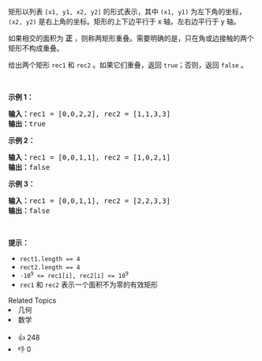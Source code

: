 <p>矩形以列表 <code>[x1, y1, x2, y2]</code> 的形式表示，其中 <code>(x1, y1)</code> 为左下角的坐标，<code>(x2, y2)</code> 是右上角的坐标。矩形的上下边平行于 x 轴，左右边平行于 y 轴。</p>

<p>如果相交的面积为 <strong>正</strong> ，则称两矩形重叠。需要明确的是，只在角或边接触的两个矩形不构成重叠。</p>

<p>给出两个矩形 <code>rec1</code> 和 <code>rec2</code> 。如果它们重叠，返回 <code>true</code>；否则，返回 <code>false</code> 。</p>

<p>&nbsp;</p>

<p><strong>示例 1：</strong></p>

<pre>
<strong>输入：</strong>rec1 = [0,0,2,2], rec2 = [1,1,3,3]
<strong>输出：</strong>true
</pre>

<p><strong>示例 2：</strong></p>

<pre>
<strong>输入：</strong>rec1 = [0,0,1,1], rec2 = [1,0,2,1]
<strong>输出：</strong>false
</pre>

<p><strong>示例 3：</strong></p>

<pre>
<strong>输入：</strong>rec1 = [0,0,1,1], rec2 = [2,2,3,3]
<strong>输出：</strong>false
</pre>

<p>&nbsp;</p>

<p><strong>提示：</strong></p>

<ul>
	<li><code>rect1.length == 4</code></li>
	<li><code>rect2.length == 4</code></li>
	<li><code>-10<sup>9</sup> &lt;= rec1[i], rec2[i] &lt;= 10<sup>9</sup></code></li>
	<li><code>rec1</code> 和 <code>rec2</code> 表示一个面积不为零的有效矩形</li>
</ul>
<div><div>Related Topics</div><div><li>几何</li><li>数学</li></div></div><br><div><li>👍 248</li><li>👎 0</li></div>